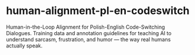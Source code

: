 # human-alignment-pl-en-codeswitch
Human-in-the-Loop Alignment for Polish-English Code-Switching Dialogues. Training data and annotation guidelines for teaching AI to understand sarcasm, frustration, and humor — the way real humans actually speak.
